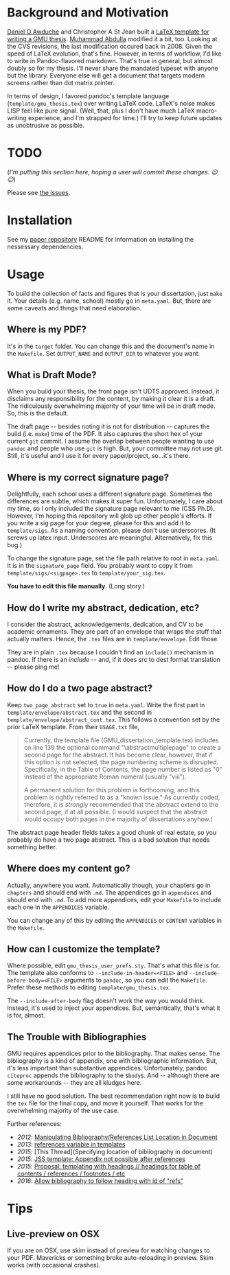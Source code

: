 # Background and Motivation

[Daniel O Awduche](http://www.awduche.com/) and Christopher A St Jean built a [LaTeX template for writing a GMU thesis](http://thesis.gmu.edu/templates.html). [Muhammad Abdulla](http://cs.gmu.edu/~mabdulla/) modified it a bit, too. Looking at the CVS revisions, the last modification occured back in 2008. Given the speed of LaTeX evolution, that's fine. However, in terms of workflow, I'd like to write in Pandoc-flavored markdown. That's true in general, but almost doubly so for my thesis. I'll never share the mandated typeset with anyone but the library. Everyone else will get a document that targets modern screens rather than dot matrix printer.

In terms of design, I favored pandoc's template language (`template/gmu_thesis.tex`) over writing LaTeX code. LaTeX's noise makes LISP feel like pure signal. (Well, that, plus I don't have much LaTeX macro-writing experience, and I'm strapped for time.) I'll try to keep future updates as unobtrusive as possible. 

# TODO

(*I'm putting this section here, hoping a user will commit these changes. :wink: :wink:*)

Please see [the issues](https://github.com/jbn/GMU_Dissertation_Pandoc_Tmpl/issues).

# Installation

See my [paper repository](https://github.com/jbn/paper#installation) README for information on installing the nessessary dependencies. 

# Usage

To build the collection of facts and figures that is your dissertation, just `make` it. Your details (e.g. name, school) mostly go in `meta.yaml`. But, there are some caveats and things that need elaboration.

## Where is my PDF?

It's in the `target` folder. You can change this and the document's name in the `Makefile`. Set `OUTPUT_NAME` and `OUTPUT_DIR` to whatever you want. 

## What is Draft Mode?

When you build your thesis, the front page isn't UDTS approved. Instead, it disclaims any responsibility for the content, by making it clear it is a draft. The ridiculously overwhelming majority of your time will be in draft mode. So, this is the default. 

The draft page -- besides noting it is not for distribution -- captures the build (i.e. `make`) time of the PDF. It also captures the short hex of your current `git` commit. I assume the overlap between people wanting to use `pandoc` and people who use `git` is high. But, your committee may not use git. Still, it's useful and I use it for every paper/project, so...it's there.  

## Where is my correct signature page?

Delightfully, each school uses a different signature page. Sometimes the differences are subtle, which makes it super fun. Unfortunately, I care about my time, so I only included the signature page relevant to me (CSS Ph.D). However, I'm hoping this repository will glob up other people's efforts. If you write a sig page for your degree, please for this and add it to `template/sigs`. As a naming convention, please don't use underscores. (It screws up latex input. Underscores are meaningful. Alternatively, fix this bug.) 

To change the signature page, set the file path relative to root in `meta.yaml`. It is in the `signature_page` field. You probably want to copy it from `template/sigs/<sigpage>.tex` to `template/your_sig.tex`.

**You have to edit this file manually**. (Long story.)

## How do I write my abstract, dedication, etc?

I consider the abstract, acknowledgements, dedication, and CV to be academic ornaments. They are part of an envelope that wraps the stuff that actually matters. Hence, the `.tex` files are in `template/envelope`. Edit those. 

They are in plain `.tex` because I couldn't find an `include()` mechanism in pandoc. If there is an $include$ -- and, if it does src to dest format translation -- please ping me!

## How do I do a two page abstract?

Keep `two_page_abstract` set to `true` in `meta.yaml`. Write the first part in `template/envelope/abstract.tex` and the second in `template/envelope/abstract_cont.tex`. This follows a convention set by the prior LaTeX template. From their `USAGE.txt` file,

> Currently, the template file (GMU_dissertation_template.tex) includes on line 139 the
> optional command "\abstractmultiplepage" to create a second page for the abstract.
> It has become clear, however, that if this option is not selected, the page numbering
> scheme is disrupted.  Specifically, in the Table of Contents, the page number is listed
> as "0" instead of the appropriate Roman numeral (usually "viii").
> 
> A permanent solution for this problem is forthcoming, and this problem is rightly
> referred to as a "known issue."  As currently coded, therefore, it is *strongly*
> recommended that the abstract extend to the second page, if at all possible.
> (I would suspect that the abstract would occupy both pages in the majority of
> dissertations anyhow.)

The abstract page header fields takes a good chunk of real estate, so you probably do have a two page abstract. This is a bad solution that needs something better. 

## Where does my content go?

Actually, anywhere you want. Automatically though, your chapters go in `chapters` and should end with `.md`. The appendices go in `appendices` and should end with `.md`. To add more appendices, edit your `Makefile` to include each one in the `APPENDICES` variable. 

You can change any of this by editing the `APPENDICES` or `CONTENT` variables in the `Makefile`.

## How can I customize the template?

Where possible, edit `gmu_thesis_user_prefs.sty`. That's what this file is for. The template also conforms to `--include-in-header=<FILE>` and `--include-before-body=<FILE>` arguments to `pandoc`, so you can edit the `Makefile`. Prefer these methods to editing `template/gmu_thesis.tex`. 

The `--include-after-body` flag doesn't work the way you would think. Instead, it's used to inject your appendices. But, semantically, that's what it is for, almost. 

## The Trouble with Bibliographies

GMU requires appendices prior to the bibliography. That makes sense. The bibliography is a kind of appendix, one with bibliographic information. But, it's less important than substantive appendices. Unfortunately, pandoc `citeproc` appends the bibliography to the `$body$`. And -- although there are some workarounds -- they are all kludges here. 

I still have no good solution. The best recommendation right now is to build the `tex` file for the final copy, and move it yourself. That works for the overwhelming majority of the use case. 

Further references:

- *2012*: [Manipulating Bibliography/References List Location in Document](https://groups.google.com/forum/#!searchin/pandoc-discuss/location/pandoc-discuss/zza71I0zes4/KkYrkKMvGmIJ)
- *2013*: [references variable in templates](https://github.com/jgm/pandoc/issues/771)
- *2015*: [This Thread](Specifying location of bibliography in document)
- *2015*: [JSS template: Appendix not possible after references](https://github.com/rstudio/rticles/issues/29)
- *2015*: [Proposal: templating with headings // headings for table of contents / references / footnotes / etc](https://groups.google.com/forum/#!topic/pandoc-discuss/HxmpFK-Ydus)
- *2016*: [Allow bibliography to follow heading with id of "refs"](https://github.com/jgm/pandoc-citeproc/issues/210)


# Tips

## Live-preview on OSX

If you are on OSX, use skim instead of preview for watching changes to your PDF. Mavericks or something broke auto-reloading in preview. Skim works (with occasional crashes).
